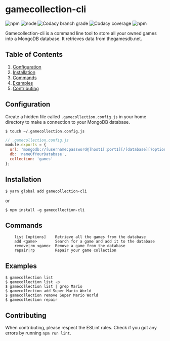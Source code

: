 gamecollection-cli
==================

![npm](https://img.shields.io/npm/v/gamecollection-cli.svg)
![node](https://img.shields.io/node/v/gamecollection-cli.svg)
![Codacy branch grade](https://img.shields.io/codacy/grade/962dc9309d404914af7d241c664208b8/master.svg)
![Codacy coverage](https://img.shields.io/codacy/coverage/962dc9309d404914af7d241c664208b8.svg)
![npm](https://img.shields.io/npm/dt/gamecollection-cli.svg)

Gamecollection-cli is a command line tool to store all your owned games into a MongoDB database. It retrieves data from thegamesdb.net.

## Table of Contents

1. [Configuration](#configuration)
2. [Installation](#installation)
3. [Commands](#commands)
4. [Examples](#examples)
5. [Contributing](#contributing)

## Configuration
<a name="configuration"></a>
Create a hidden file called `.gamecollection.config.js` in your home directory to make a connection to your MongoDB database.

``` shell
$ touch ~/.gamecollection.config.js
```

``` javascript
// .gamecollection.config.js
module.exports = {
  url: 'mongodb://[username:password@]host1[:port1][/[database][?options]]',
  db: 'nameOfYourDatabase',
  collection: 'games'
};
```

## Installation
<a name="installation"></a>
``` shell
$ yarn global add gamecollection-cli
```
or
``` shell
$ npm install -g gamecollection-cli
```

## Commands
<a name="commands"></a>
```
    list [options]    Retrieve all the games from the database
    add <game>        Search for a game and add it to the database
    remove|rm <game>  Remove a game from the database
    repair|rp         Repair your game collection
```

## Examples
<a name="examples"></a>
``` shell
$ gamecollection list
$ gamecollection list -p
$ gamecollection list | grep Mario
$ gamecollection add Super Mario World
$ gamecollection remove Super Mario World
$ gamecollection repair
```
## Contributing
<a name="contributing"></a>
When contributing, please respect the ESLint rules. Check if you got any errors by running `npm run lint`.
